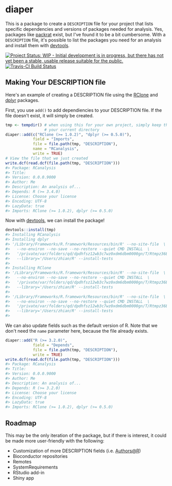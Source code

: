 
<!-- README.md is generated from README.Rmd. Please edit that file -->
diaper
======

This is a package to create a `DESCRIPTION` file for your project that lists specific dependencies and versions of packages needed for analysis. Yes, packages like [packrat](https://cran.r-project.org/package=packrat) exist, but I've found it to be a bit cumbersome. With a `DESCRIPTION` file, it's possible to list the packages you need for an analysis and install them with [devtools](https://cran.r-project.org/package=devtools).

[![Project Status: WIP - Initial development is in progress, but there has not yet been a stable, usable release suitable for the public.](http://www.repostatus.org/badges/latest/wip.svg)](http://www.repostatus.org/#wip) [![Travis-CI Build Status](https://travis-ci.org/zkamvar/diaper.svg?branch=master)](https://travis-ci.org/zkamvar/diaper)

Making Your DESCRIPTION file
----------------------------

Here's an example of creating a DESCRIPTION file using the [RClone](https://cran.r-project.org/package=RClone) and [dplyr](https://cran.r-project.org/package=dplyr) packages.

First, you use `add()` to add dependiencies to your DESCRIPTION file. If the file doesn't exist, it will simply be created.

``` r
tmp <- tempdir() # when using this for your own project, simply keep this as
                 # your current directory
diaper::add(c("RClone (>= 1.0.2)", "dplyr (>= 0.5.0)"), 
            field = "Imports", 
            file = file.path(tmp, "DESCRIPTION"), 
            name = "RCanalysis",
            write = TRUE)
# View the file that we just created
write.dcf(read.dcf(file.path(tmp, "DESCRIPTION")))
#> Package: RCanalysis
#> Title:
#> Version: 0.0.0.9000
#> Author: Me
#> Description: An analysis of...
#> Depends: R (>= 3.4.0)
#> License: Choose your license
#> Encoding: UTF-8
#> LazyData: true
#> Imports: RClone (>= 1.0.2), dplyr (>= 0.5.0)
```

Now with [devtools](https://cran.r-project.org/package=devtools), we can install the package!

``` r
devtools::install(tmp)
#> Installing RCanalysis
#> Installing dplyr
#> '/Library/Frameworks/R.framework/Resources/bin/R' --no-site-file  \
#>   --no-environ --no-save --no-restore --quiet CMD INSTALL  \
#>   '/private/var/folders/qd/dpdhfsz12wb3c7wz0xdm6dbm0000gn/T/Rtmpz36E4t/devtools9b866e583fdf/dplyr'  \
#>   --library='/Users/zhian/R' --install-tests
#> 
#> Installing RClone
#> '/Library/Frameworks/R.framework/Resources/bin/R' --no-site-file  \
#>   --no-environ --no-save --no-restore --quiet CMD INSTALL  \
#>   '/private/var/folders/qd/dpdhfsz12wb3c7wz0xdm6dbm0000gn/T/Rtmpz36E4t/devtools9b866f817f1b/RClone'  \
#>   --library='/Users/zhian/R' --install-tests
#> 
#> '/Library/Frameworks/R.framework/Resources/bin/R' --no-site-file  \
#>   --no-environ --no-save --no-restore --quiet CMD INSTALL  \
#>   '/private/var/folders/qd/dpdhfsz12wb3c7wz0xdm6dbm0000gn/T/Rtmpz36E4t'  \
#>   --library='/Users/zhian/R' --install-tests
#> 
```

We can also update fields such as the default version of R. Note that we don't need the `name` parameter here, because the file already exists.

``` r
diaper::add("R (>= 3.2.0)",
            field = "Depends",
            file = file.path(tmp, "DESCRIPTION"),
            write = TRUE)
write.dcf(read.dcf(file.path(tmp, "DESCRIPTION")))
#> Package: RCanalysis
#> Title:
#> Version: 0.0.0.9000
#> Author: Me
#> Description: An analysis of...
#> Depends: R (>= 3.2.0)
#> License: Choose your license
#> Encoding: UTF-8
#> LazyData: true
#> Imports: RClone (>= 1.0.2), dplyr (>= 0.5.0)
```

Roadmap
-------

This may be the only iteration of the package, but if there is interest, it could be made more user-friendly with the following:

-   Customization of more DESCRIPTION fields (i.e. <Authors@R>)
-   Bioconductor repositories
-   Remotes
-   SystemRequirements
-   RStudio add-in
-   Shiny app
